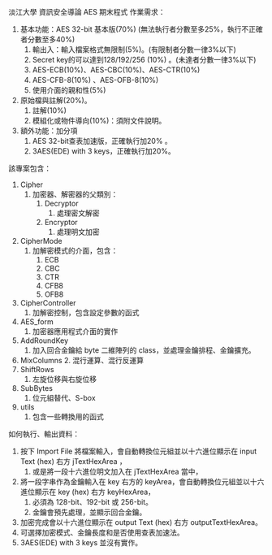 淡江大學 資訊安全導論 AES 期末程式
作業需求：
1. 基本功能：AES 32-bit 基本版(70%) (無法執行者分數至多25%，執行不正確者分數至多40%)
   1. 輸出入：輸入檔案格式無限制(5%)。(有限制者分數一律3%以下)
   2. Secret key的可以達到128/192/256 (10%) 。(未達者分數一律3%以下)
   3. AES-ECB(10%)、AES-CBC(10%)、AES-CTR(10%)
   4. AES-CFB-8(10%) 、AES-OFB-8(10%)
   5. 使用介面的親和性(5%)
2. 原始檔與註解(20%)。
   1. 註解(10%)
   2. 模組化或物件導向(10%)：須附文件說明。
3. 額外功能：加分項
   1. AES 32-bit查表加速版，正確執行加20% 。
   2. 3AES(EDE) with 3 keys，正確執行加20%。

該專案包含：
1. Cipher
   1. 加密器、解密器的父類別：
      1. Decryptor
         1. 處理密文解密
      2. Encryptor
         1. 處理明文加密
2. CipherMode
   1. 加解密模式的介面，包含：
      1. ECB
      2. CBC
      3. CTR
      4. CFB8
      5. OFB8
3. CipherController
   1. 加解密控制，包含設定參數的函式
4. AES_form
   1. 加密器應用程式介面的實作
5. AddRoundKey
   1. 加入回合金鑰給 byte 二維陣列的 class，並處理金鑰排程、金鑰擴充。
6. MixColumns
   2. 混行運算、混行反運算
7. ShiftRows
   1. 左旋位移與右旋位移
8. SubBytes
   1. 位元組替代、S-box
9. utils
   1. 包含一些轉換用的函式

如何執行、輸出資料：
1. 按下 Import File 將檔案輸入，會自動轉換位元組並以十六進位顯示在 input Text (hex) 右方 jTextHexArea ，
   1. 或是將一段十六進位明文加入在 jTextHexArea 當中，
2. 將一段字串作為金鑰輸入在 key 右方的 keyArea，會自動轉換位元組並以十六進位顯示在 key (hex) 右方 keyHexArea， 
   1. 必須為 128-bit、192-bit 或 256-bit。
   2. 金鑰會預先處理，並顯示回合金鑰。
3. 加密完成會以十六進位顯示在 output Text (hex) 右方 outputTextHexArea。
4. 可選擇加密模式、金鑰長度和是否使用查表加速法。
5. 3AES(EDE) with 3 keys 並沒有實作。
